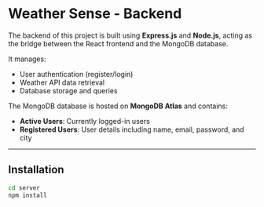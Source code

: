 


# Weather Sense - Backend

The backend of this project is built using **Express.js** and **Node.js**, acting as the bridge between the React frontend and the MongoDB database.

It manages:
- User authentication (register/login)
- Weather API data retrieval
- Database storage and queries

The MongoDB database is hosted on **MongoDB Atlas** and contains:
- **Active Users**: Currently logged-in users
- **Registered Users**: User details including name, email, password, and city

---

## Installation

```bash
cd server
npm install
```
